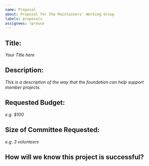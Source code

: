```yaml
---
name: Proposal
about: Proposal for the Maintainers' Working Group
labels: proposals
assignees: rprouse
---
```


## Title:
_Your Title here_

## Description:
_This is a description of the way that the foundation can help support member projects._

## Requested Budget:
_e.g. $100_

## Size of Committee Requested:
_e.g. 3 volunteers_

## How will we know this project is successful?

